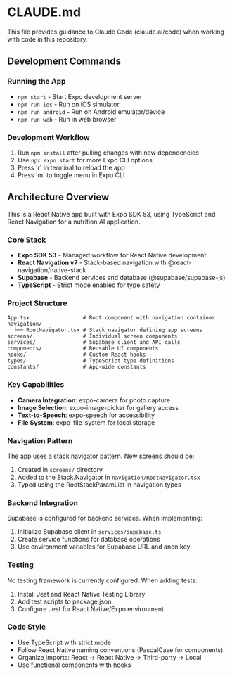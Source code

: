 # CLAUDE.md

This file provides guidance to Claude Code (claude.ai/code) when working with code in this repository.

## Development Commands

### Running the App

- `npm start` - Start Expo development server
- `npm run ios` - Run on iOS simulator
- `npm run android` - Run on Android emulator/device
- `npm run web` - Run in web browser

### Development Workflow

1. Run `npm install` after pulling changes with new dependencies
2. Use `npx expo start` for more Expo CLI options
3. Press 'r' in terminal to reload the app
4. Press 'm' to toggle menu in Expo CLI

## Architecture Overview

This is a React Native app built with Expo SDK 53, using TypeScript and React Navigation for a nutrition AI application.

### Core Stack

- **Expo SDK 53** - Managed workflow for React Native development
- **React Navigation v7** - Stack-based navigation with @react-navigation/native-stack
- **Supabase** - Backend services and database (@supabase/supabase-js)
- **TypeScript** - Strict mode enabled for type safety

### Project Structure

```
App.tsx                 # Root component with navigation container
navigation/
  └── RootNavigator.tsx # Stack navigator defining app screens
screens/                # Individual screen components
services/               # Supabase client and API calls
components/             # Reusable UI components
hooks/                  # Custom React hooks
types/                  # TypeScript type definitions
constants/              # App-wide constants
```

### Key Capabilities

- **Camera Integration**: expo-camera for photo capture
- **Image Selection**: expo-image-picker for gallery access
- **Text-to-Speech**: expo-speech for accessibility
- **File System**: expo-file-system for local storage

### Navigation Pattern

The app uses a stack navigator pattern. New screens should be:

1. Created in `screens/` directory
2. Added to the Stack.Navigator in `navigation/RootNavigator.tsx`
3. Typed using the RootStackParamList in navigation types

### Backend Integration

Supabase is configured for backend services. When implementing:

1. Initialize Supabase client in `services/supabase.ts`
2. Create service functions for database operations
3. Use environment variables for Supabase URL and anon key

### Testing

No testing framework is currently configured. When adding tests:

1. Install Jest and React Native Testing Library
2. Add test scripts to package.json
3. Configure Jest for React Native/Expo environment

### Code Style

- Use TypeScript with strict mode
- Follow React Native naming conventions (PascalCase for components)
- Organize imports: React → React Native → Third-party → Local
- Use functional components with hooks

